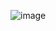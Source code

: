 ![image](https://github.com/Abiji-2020/Leetcode-2024/assets/145255212/47de917c-6969-4d76-94dd-623f3aa405ad)
